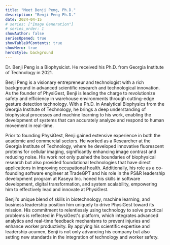 ```yaml
---
title: "Meet Benji Peng, Ph.D."
description: "Benji Peng Ph.D."
date: 2024-04-15
# series: ["Image Generation"]
# series_order: 1
showAuthor: false
seriesOpened: true
showTableOfContents: true
showHero: true
heroStyle: background
---
```


Dr. Benji Peng is a Biophysicist. He received his Ph.D. from Georgia Institute of Technology in 2021.

Benji Peng is a visionary entrepreneur and technologist with a rich background in advanced scientific research and technological innovation. As the founder of PhysiGest, Benji is leading the charge to revolutionize safety and efficiency in warehouse environments through cutting-edge gesture detection technology. With a Ph.D. in Analytical Biophysics from the Georgia Institute of Technology, he brings a deep understanding of biophysical processes and machine learning to his work, enabling the development of systems that can accurately analyze and respond to human movement in real-time.

Prior to founding PhysiGest, Benji gained extensive experience in both the academic and commercial sectors. He worked as a Researcher at the Georgia Institute of Technology, where he developed innovative fluorescent proteins for cellular imaging, significantly enhancing image contrast and reducing noise. His work not only pushed the boundaries of biophysical research but also provided foundational technologies that have direct applications in improving occupational health. Additionally, his role as a co-founding software engineer at TradeGPT and his role in the PS&R leadership development program at Kaseya Inc. honed his skills in software development, digital transformation, and system scalability, empowering him to effectively lead and innovate at PhysiGest.

Benji's unique blend of skills in biotechnology, machine learning, and business leadership position him uniquely to drive PhysiGest toward its mission. His commitment to relentlessly using technology to solve practical problems is reflected in PhysiGest's platform, which integrates advanced analytics and real-time feedback mechanisms to prevent injuries and enhance worker productivity. By applying his scientific expertise and leadership acumen, Benji is not only advancing his company but also setting new standards in the integration of technology and worker safety.
